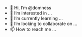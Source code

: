 - 👋 Hi, I’m @domness
- 👀 I’m interested in ...
- 🌱 I’m currently learning ...
- 💞️ I’m looking to collaborate on ...
- 📫 How to reach me ...

<!---
domness/domness is a ✨ special ✨ repository because its `README.md` (this file) appears on your GitHub profile.
You can click the Preview link to take a look at your changes.
--->
